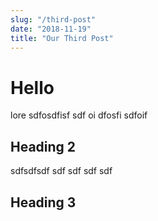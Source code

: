 ```yaml
---
slug: "/third-post"
date: "2018-11-19"
title: "Our Third Post"
---
```


# Hello

lore sdfosdfisf sdf oi dfosfi sdfoif

## Heading 2

sdfsdfsdf
sdf
sdf
sdf
sdf 

## Heading 3
